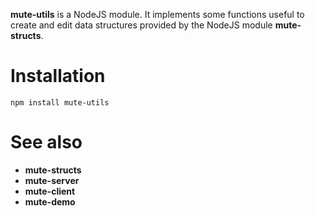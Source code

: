 **mute-utils** is a NodeJS module. It implements some functions useful to create and edit data structures provided by the NodeJS module **mute-structs**.

# Installation

```
npm install mute-utils
```
# See also

* **mute-structs**
* **mute-server**
* **mute-client**
* **mute-demo**
